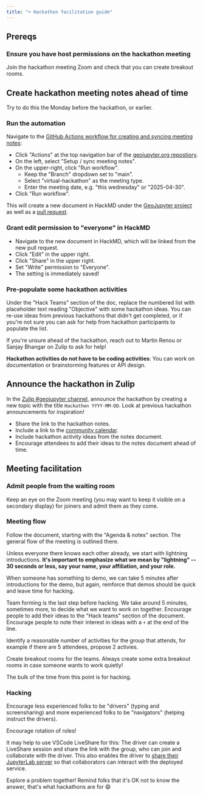 ```yaml
---
title: "⌨️ Hackathon facilitation guide"
---
```


## Prereqs

### Ensure you have host permissions on the hackathon meeting

Join the hackathon meeting Zoom and check that you can create breakout rooms.


## Create hackathon meeting notes ahead of time

Try to do this the Monday before the hackathon, or earlier.


### Run the automation

Navigate to the [GitHub Actions workflow for creating and syncing meeting
notes](https://github.com/geojupyter/geojupyter.org/actions/workflows/meeting-notes.yml):

* Click "Actions" at the top navigation bar of the
  [geojupyter.org repostiory](https://github.com/geojupyter/geojupyter.org).
* On the left, select "Setup / sync meeting notes".
* On the upper-right, click "Run workflow".
    * Keep the "Branch" dropdown set to "main".
    * Select "virtual-hackathon" as the meeting type.
    * Enter the meeting date, e.g. "this wednesday" or "2025-04-30".
* Click "Run workflow".


This will create a new document in HackMD under the
[GeoJupyter project](https://hackmd.io/@geojupyter) as well as a
[pull request](https://github.com/geojupyter/geojupyter.org/pulls).


### Grant edit permission to "everyone" in HackMD

* Navigate to the new document in HackMD, which will be linked from the new pull request.
* Click "Edit" in the upper right.
* Click "Share" in the upper right.
* Set "Write" permission to "Everyone".
* The setting is immediately saved!


### Pre-populate some hackathon activities

Under the "Hack Teams" section of the doc, replace the numbered list with placeholder
text reading "Objective" with some hackathon ideas. You can re-use ideas from previous
hackathons that didn't get completed, or if you're not sure you can ask for help from
hackathon participants to populate the list.

If you're unsure ahead of the hackathon, reach out to Martin Renou or Sanjay Bhangar on
Zulip to ask for help!

**Hackathon activities do not have to be coding activities**: You can work on
documentation or brainstorming features or API design.


## Announce the hackathon in Zulip

In the
[Zulip #geojupyter channel](https://jupyter.zulipchat.com/#narrow/channel/471314-geojupyter), 
announce the hackathon by creating a new topic with the title `Hackathon YYYY-MM-DD`.
Look at previous hackathon announcements for inspiration!

* Share the link to the hackathon notes.
* Include a link to the [community calendar](https://geojupyter.org/calendar).
* Include hackathon activity ideas from the notes document.
* Encourage attendees to add their ideas to the notes document ahead of time.


## Meeting facilitation

### Admit people from the waiting room

Keep an eye on the Zoom meeting (you may want to keep it visible on a secondary display)
for joiners and admit them as they come.


### Meeting flow

Follow the document, starting with the "Agenda & notes" section.
The general flow of the meeting is outlined there.

Unless everyone there knows each other already, we start with lightning introductions.
**It's important to emphasize what we mean by "lightning" -- 30 seconds or less, say
your name, your affiliation, and your role.**

When someone has something to demo, we can take 5 minutes after introductions for the
demo, but again, reinforce that demos should be quick and leave time for hacking.

Team forming is the last step before hacking.
We take around 5 minutes, sometimes more, to decide what we want to work on together.
Encourage people to add their ideas to the "Hack teams" section of the document.
Encourage people to note their interest in ideas with a `+` at the end of the line.

Identify a reasonable number of activities for the group that attends, for example if
there are 5 attendees, propose 2 activies.

Create breakout rooms for the teams.
Always create some extra breakout rooms in case someone wants to work quietly!

The bulk of the time from this point is for hacking. 


### Hacking

Encourage less experienced folks to be "drivers" (typing and screensharing) and more
experienced folks to be "navigators" (helping instruct the drivers).

Encourage rotation of roles!

It may help to use VSCode LiveShare for this: The driver can create a LiveShare session
and share the link with the group, who can join and collaborate with the driver.
This also enables the driver to
[share their JupyterLab server](https://learn.microsoft.com/en-us/visualstudio/liveshare/use/share-server-visual-studio-code#share-a-server)
so that collaborators can interact with the deployed service. 

Explore a problem together!
Remind folks that it's OK not to know the answer, that's what hackathons are for :smile:
